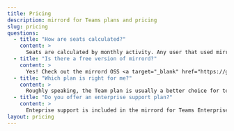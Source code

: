 ```yaml
---
title: Pricing
description: mirrord for Teams plans and pricing
slug: pricing
questions:
  - title: "How are seats calculated?"
    content: >
      Seats are calculated by monthly activity. Any user that used mirrord in a calendar month is counted towards your seat count.mirrord identifies users with a unique file it creates on the machine it runs on. If this does not represent distinct users in your organization, or if you use mirrord on cloud workers (e.g. for CI, or cloud development environments), please <a href="/mirrord/contact/">contact us</a>
  - title: "Is there a free version of mirrord?"
    content: >
      Yes! Check out the mirrord OSS <a target="_blank" href="https://github.com/metalbear-co/mirrord">here</a>. You can read more about the differences between the mirrord OSS and mirrord for Teams <a href="/mirrord/docs/overview/teams/">here</a>.
  - title: "Which plan is right for me?"
    content: >
      Roughly speaking, the Team plan is usually a better choice for teams of under 30 developers, at which point the Enterprise plan becomes a better fit. However, things like support for air-gapped clusters, custom contracts, or higher SLAs can also be deciding factors. If you're not sure, check out the detailed feature list above, or feel free to <a href="/mirrord/contact/">contact us</a> and we'll help you figure it out.
  - title: "Do you offer an enterprise support plan?"
    content: >
      Enteprise support is included in the mirrord for Teams Enterprise plan. As part of our enterprise support, you’ll get our usual support channels as well as a dedicated Microsoft Teams/Slack/Discord channel.
layout: pricing
---
```

